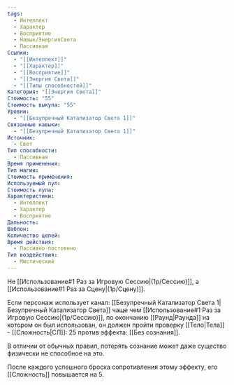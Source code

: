 ```yaml
---
tags:
  - Интеллект
  - Характер
  - Восприятие
  - Навык/ЭнергияСвета
  - Пассивная
Ссылки:
  - "[[Интеллект]]"
  - "[[Характер]]"
  - "[[Восприятие]]"
  - "[[Энергия Света]]"
  - "[[Типы способностей]]"
Категория: "[[Энергия Света]]"
Стоимость: "55"
Стоимость выкупа: "55"
Уровни:
  - "[[Безупречный Катализатор Света 1]]"
Связанные навыки:
  - "[[Безупречный Катализатор Света 1]]"
Источник:
  - Свет
Тип способности:
  - Пассивная
Время применения: 
Тип магии: 
Стоимость применения: 
Используемый пул: 
Стоимость пула: 
Характеристики:
  - Интеллект
  - Характер
  - Восприятие
Дальность: 
Шаблон: 
Количество целей: 
Время действия:
  - Пассивно-постоянно
Тип воздействия:
  - Мистический
---
```

Не [[Использование#1 Раз за Игровую Сессию|(1р/Сессию)]], а [[Использование#1 Раз за Сцену|(1р/Сцену)]].

Если персонаж использует канал: [[Безупречный Катализатор Света 1|Безупречный Катализатор Света]] чаще чем [[Использование#1 Раз за Игровую Сессию|(1р/Сессию)]], по окончанию [[Раунд|Раунда]] на котором он был использован, он должен пройти проверку [[Тело|Тела]] - [[Сложность|СЛ]]: 25 против эффекта: [[Без сознания]]. 

В отличии от обычных правил, потерять сознание может даже существо физически не способное на это. 

После каждого успешного броска сопротивления этому эффекту, его [[Сложность]] повышается на 5. 